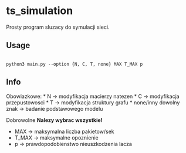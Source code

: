 # ts_simulation

Prosty program sluzacy do symulacji sieci.

## Usage

```

python3 main.py --option {N, C, T, none} MAX T_MAX p

```


## Info
Obowiazkowe:
       * N -> modyfikacja macierzy natezen
       * C -> modyfikacja przepustowosci
       * T -> modyfikacja struktury grafu
       * none/inny dowolny znak -> badanie podstawowego modelu

Dobrowolne
**Nalezy wybrac wszystkie!**
* MAX -> maksymalna liczba pakietow/sek
* T_MAX -> maksymalne opoznienie
* p -> prawdopodobienstwo nieuszkodzenia lacza


